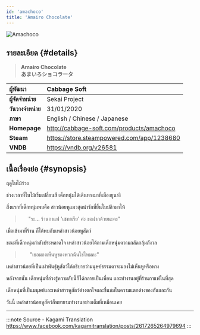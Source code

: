 ```yaml
---
id: 'amachoco'
title: 'Amairo Chocolate'
---
```


![Amachoco](https://res.cloudinary.com/kagamiweb/image/upload/v1631538019/visualnovel/preview/amachoco.jpg)

## รายละเอียด {#details}

> **Amairo Chocolate**  
> **あまいろショコラータ**

| ผู้พัฒนา | Cabbage Soft |
| :---- | :---- |
| **ผู้จัดจำหน่าย** | Sekai Project |
| **วันวางจำหน่าย** | 31/01/2020 |
| **ภาษา** | English / Chinese / Japanese |
| **Homepage** | http://cabbage-soft.com/products/amachoco |
| **Steam** | https://store.steampowered.com/app/1238680 |
| **VNDB** | https://vndb.org/v26581 |

## เนื้อเรื่องย่อ {#synopsis}

ฤดูใบไม้ร่วง

ช่วงเวลาที่ใบไม้เริ่มเปลี่ยนสี เด็กหนุ่มได้เดินทางมาที่เมืองยูนางิ

สิ่งแรกที่เด็กหนุ่มพบคือ สาวน้อยหูแมวสุดน่ารักที่ยื่นใบปลิวมาให้

>‍‍ ‍‍‍‍‍‍ ‍‍ ‍‍‍‍‍‍ ‍‍ "ระ… ร้านกาแฟ 'เซทาเรีย' ค่ะ ขอฝากด้วยนะคะ"

เมื่อเข้ามาที่ร้าน ก็ได้พบกับเหล่าสาวน้อยหูสัตว์

ขณะที่เด็กหนุ่มกำลังประหลาดใจ เหล่าสาวน้อยได้ถามเด็กหนุ่มความกลัดกลุ้มกังวล

> ‍‍‍‍‍‍ ‍‍ ‍‍‍‍‍‍ ‍‍ ‍‍‍‍‍‍ ‍‍ "เธอมองเห็นหูของพวกฉันใช่ไหมคะ"

เหล่าสาวน้อยที่เป็นเผ่าพันธุ์หูสัตว์ได้อธิบายว่ามนุษย์ธรรมดาจะมองไม่เห็นหูหรือหาง

หลังจากนั้น เด็กหนุ่มที่ล่วงรู้ความลับนี้ก็ได้กลายเป็นเพื่อน และทำงานอยู่ที่ร้านกาแฟในที่สุด

เด็กหนุ่มที่เป็นมนุษย์และเหล่าสาวหูสัตว์ต่างตกใจและชื่นชมในความแตกต่างของกันและกัน 

วันนี้ เหล่าสาวน้อยหูสัตว์ก็พยายามทำงานอย่างเต็มที่เหมือนเคย

---
:::note Source - Kagami Translation
https://www.facebook.com/kagamitranslation/posts/2617265264979694
:::